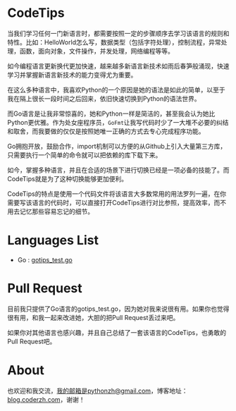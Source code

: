 # CodeTips

当我们学习任何一门新语言时，都需要按照一定的步骤顺序去学习该语言的规则和特性。比如：HelloWorld怎么写，数据类型（包括字符处理），控制流程，异常处理，函数，面向对象，文件操作，并发处理，网络编程等等。

如今编程语言更新换代更加快速，越来越多新语言新技术如雨后春笋般涌现，快速学习并掌握新语言新技术的能力变得尤为重要。

在这么多种语言中，我喜欢Python的一个原因是她的语法是如此的简单，以至于我在隔上很长一段时间之后回来，依旧快速切换到Python的语法世界。

而Go语言是让我非常惊喜的，她和Python一样是简洁的，甚至我会认为她比Python更优雅。作为处女座程序员，`GoFmt`让我写代码时少了一大堆不必要的纠结和取舍，而我要做的仅仅是按照她唯一正确的方式去专心完成程序功能。

Go拥抱开放，鼓励合作，import机制可以方便的从Github上引入大量第三方库，只需要执行一个简单的命令就可以把依赖的库下载下来。

如今，掌握多种语言，并且在合适的场景下进行切换已经是一项必备的技能了。而CodeTips就是为了这种切换能够更加便利。

CodeTips的特点是使用一个代码文件将该语言大多数常用的用法罗列一遍，在你需要写该语言的代码时，可以直接打开CodeTips进行对比参照，提高效率，而不用去记忆那些容易忘记的细节。

# Languages List

 * Go : [gotips_test.go](https://github.com/coderzh/CodeTips/blob/master/gotips_test.go)
 
# Pull Request

目前我只提供了Go语言的gotips_test.go，因为她对我来说很有用。如果你也觉得很有用，和我一起来改进她，大胆的把Pull Request丢过来吧。
 
如果你对其他语言也感兴趣，并且自己总结了一套该语言的CodeTips，也勇敢的Pull Request吧。
 
# About
 
也欢迎和我交流，我的邮箱是pythonzh@gmail.com，博客地址：[blog.coderzh.com](http://blog.coderzh.com)，谢谢！
